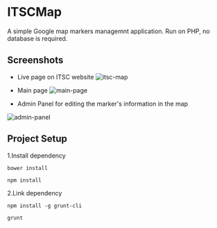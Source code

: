 # ITSCMap

A simple Google map markers managemnt application. Run on PHP, no database is required.

## Screenshots

* Live page on ITSC website
![itsc-map](https://cloud.githubusercontent.com/assets/10897048/22964503/f9965dac-f393-11e6-8b53-5b3378befb47.png)

* Main page
![main-page](https://cloud.githubusercontent.com/assets/10897048/22964595/6b56a24e-f394-11e6-9336-7febeb47a25d.png)

* Admin Panel for editing the marker's information in the map

![admin-panel](https://cloud.githubusercontent.com/assets/10897048/22964451/aceedcb8-f393-11e6-8841-9209eee26a59.png)

## Project Setup

1.Install dependency

`bower install`

`npm install`

2.Link dependency

`npm install -g grunt-cli`

`grunt`
